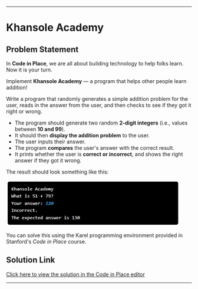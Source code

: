 
---

# Khansole Academy

## Problem Statement

In **Code in Place**, we are all about building technology to help folks learn. Now it is your turn.

Implement **Khansole Academy** — a program that helps other people learn addition!

Write a program that randomly generates a simple addition problem for the user, reads in the answer from the user, and then checks to see if they got it right or wrong.


- The program should generate two random **2-digit integers** (i.e., values between **10 and 99**).
- It should then **display the addition problem** to the user.
- The user inputs their answer.
- The program **compares** the user's answer with the correct result.
- It prints whether the user is **correct or incorrect**, and shows the right answer if they got it wrong.


The result should look something like this:

![Sample Result](result.jpeg)

You can solve this using the Karel programming environment provided in Stanford's *Code in Place* course.

## Solution Link

[Click here to view the solution in the Code in Place editor](https://codeinplace.stanford.edu/cip5/share/vhH3FAD3oaS9rLoHBxn1)

---
